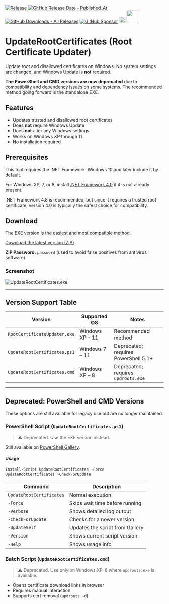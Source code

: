 [![Release](https://img.shields.io/github/v/release/asheroto/Root-Certificate-Updater)](https://github.com/asheroto/Root-Certificate-Updater/releases)
[![GitHub Release Date - Published_At](https://img.shields.io/github/release-date/asheroto/Root-Certificate-Updater)](https://github.com/asheroto/Root-Certificate-Updater/releases)
[![GitHub Downloads - All Releases](https://img.shields.io/github/downloads/asheroto/Root-Certificate-Updater/total)](https://github.com/asheroto/Root-Certificate-Updater/releases)
[![GitHub Sponsor](https://img.shields.io/github/sponsors/asheroto?label=Sponsor&logo=GitHub)](https://github.com/sponsors/asheroto?frequency=one-time&sponsor=asheroto)
<a href="https://ko-fi.com/asheroto"><img src="https://ko-fi.com/img/githubbutton_sm.svg" alt="Ko-Fi Button" height="20px"></a>
<a href="https://www.buymeacoffee.com/asheroto"><img src="https://img.buymeacoffee.com/button-api/?text=Buy me a coffee&emoji=&slug=Root-Certificate-Updater&button_colour=FFDD00&font_colour=000000&font_family=Lato&outline_colour=000000&coffee_colour=ffffff)" height="40px"></a>

# UpdateRootCertificates (Root Certificate Updater)

Update root and disallowed certificates on Windows. No system settings are changed, and Windows Update is **not** required.

**The PowerShell and CMD versions are now deprecated** due to compatibility and dependency issues on some systems. The recommended method going forward is the standalone EXE.

## Features

* Updates trusted and disallowed root certificates
* Does **not** require Windows Update
* Does **not** alter any Windows settings
* Works on Windows XP through 11
* No installation required

## Prerequisites
This tool requires the .NET Framework. Windows 10 and later include it by default.

For Windows XP, 7, or 8, install [.NET Framework 4.0](https://www.microsoft.com/en-us/download/details.aspx?id=17718&msockid=29520b892cd865e332cb1eae2d0e64c0) if it is not already present.

.NET Framework 4.8 is recommended, but since it requires a trusted root certificate, version 4.0 is typically the safest choice for compatibility.

## Download

The EXE version is the easiest and most compatible method.

[Download the latest version (ZIP)](https://github.com/asheroto/UpdateRootCertificates/releases/latest/download/UpdateRootCertificates.zip)

**ZIP Password:** `password` (used to avoid false positives from antivirus software)

### Screenshot
![UpdateRootCertificates.exe](https://github.com/user-attachments/assets/62538129-a827-4665-9735-87c8398f7e7f)

---

## Version Support Table

| Version                      | Supported OS    | Notes                                |
| ---------------------------- | --------------- | ------------------------------------ |
| `RootCertificateUpdater.exe` | Windows XP – 11 | Recommended method                   |
| `UpdateRootCertificates.ps1` | Windows 7 – 11  | Deprecated; requires PowerShell 5.1+ |
| `UpdateRootCertificates.cmd` | Windows XP – 8  | Deprecated; requires `updroots.exe`  |

---

## Deprecated: PowerShell and CMD Versions

These options are still available for legacy use but are no longer maintained.

### PowerShell Script (`UpdateRootCertificates.ps1`)

> ⚠️ Deprecated. Use the EXE version instead.

Still available on [PowerShell Gallery](https://www.powershellgallery.com/packages/UpdateRootCertificates).

#### Usage

```powershell
Install-Script UpdateRootCertificates -Force
UpdateRootCertificates -CheckForUpdate
```

| Command                  | Description                     |
| ------------------------ | ------------------------------- |
| `UpdateRootCertificates` | Normal execution                |
| `-Force`                 | Skips wait time before running  |
| `-Verbose`               | Shows detailed log output       |
| `-CheckForUpdate`        | Checks for a newer version      |
| `-UpdateSelf`            | Updates the script from Gallery |
| `-Version`               | Shows current script version    |
| `-Help`                  | Shows usage info                |

### Batch Script (`UpdateRootCertificates.cmd`)

> ⚠️ Deprecated. Use only on Windows XP–8 where `updroots.exe` is available.

* Opens certificate download links in browser
* Requires manual interaction
* Supports cert removal (`updroots -d`)
